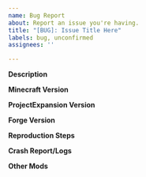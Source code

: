 ```yaml
---
name: Bug Report
about: Report an issue you're having.
title: "[BUG]: Issue Title Here"
labels: bug, unconfirmed
assignees: ''

---
```


**Description**
<!-- A clear and concise description of what the bug is. -->

**Minecraft Version**
<!-- 1.18.2 -->

**ProjectExpansion Version**
<!-- 1.0.0 -->

**Forge Version**
<!-- 42.0.0 -->

**Reproduction Steps**
<!-- 1. Place down an EMC Link -->
<!-- 2. Import items -->
<!-- 3. Die -->

**Crash Report/Logs**
<!-- If applicable, attach the associated crash report and logs. If you'd like to make our lives easier, you can attach a manually generated debug crash if you do not have a crash report (Hold F3 + C for 10 seconds) -->

**Other Mods**
<!-- Any other mods you had enabled when you noticed the issue. Please try to reproduce the issue with as few mods as possible so we can test/reproduce the issue easier. You can skip this step if you've attached a crash report. -->
